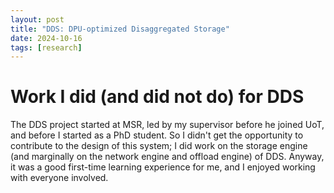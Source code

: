 ```yaml
---
layout: post
title: "DDS: DPU-optimized Disaggregated Storage"
date: 2024-10-16
tags: [research]
---
```

# Work I did (and did not do) for DDS

The DDS project started at MSR, led by my supervisor before he joined UoT, and before I started as a PhD student. So I didn't get the opportunity to contribute to the design of this system; I did work on the storage engine (and marginally on the network engine and offload engine) of DDS. Anyway, it was a good first-time learning experience for me, and I enjoyed working with everyone involved.
